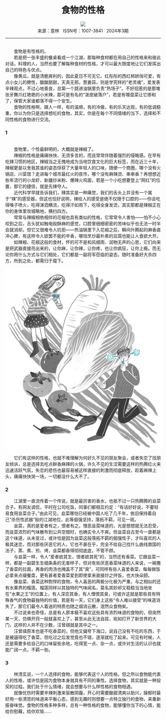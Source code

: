# <center>食物的性格</center>

<div align=center><img src="https://raw.githubusercontent.com/leaguecn/magazines/main/img_authors/%d7%f7%d5%df%a3%ba%cb%ad%d7%ee%d6%d0%b9%fa.jpg"></div>

<center>来源：意林   ISSN号：1007-3841   2024年3期</center>

* * *

<br>　　食物是有性格的。  
　　若是把一张丰盛的餐桌看成一个江湖，那每种食材都在用自己的性格来和彼此对话，料理的人，当然也要了解每种食材的性格，才可以最大限度地让它们发挥出自己的特色与优点。  
　　像黄瓜，就是清脆爽利的，因此夏日不可无它。红彤彤的西红柿娇俏可爱，有点小女儿的脾性，酸酸甜甜，天真无邪。葱姜蒜，则是学究样的“老灵魂”，爱发表辛辣观点，不过心地善良，总第一个跳进油锅里负责“热场子”。不好招惹的是那堆张牙舞爪红艳艳的小米辣，那可是有名的“泼皮破落户”，若是有哪盘菜让它掺和了，保管大家谁都落不得一个安生。  
　　食物的性格啊，跟人一样，有的温顺，有的冷傲，有的乐天达观，有的低调稳重，你以为你只是选择想吃的食物，其实，你是在每个不同情绪的当下，选择和不同性格的食物进行交流。

### 1

  
<br>　　食物里，个性最鲜明的，大概就是辣椒了。  
　　辣椒的性格是痛痛快快、无须多言的，而且常常伴随着强烈的侵略感。在早有吃辣习惯的地区，辣椒当之无愧地成为当地饮食文化的巨大标签，而在近三十年，辣椒更是以舍我其谁的姿态俘获了大量年轻人的口味，随便一个商圈，哪个没有火锅店、川菜馆？走进每个城市最红火的夜市，哪个没有麻辣烫、串串香？再想想近些年流行的小龙虾、新疆炒米粉、爆辣火鸡面，若是一个小吃想要登上“网红”的位置，那它的捷径，就是先辣夺人。  
　　近代科学早就告诉我们，辣其实是一种痛觉，我们的舌头上并没有一个属于“辣”的感受器，但这也恰好说明，辣给人的感受是绝不仅限于口腔的——你会吃得嗓子喷火，吃得涕泗横流，吃得汗如雨下，吃得全身发烫，其实那都是辣椒正在你的身体里攻城略地，横扫四方。  
　　常常与辣椒相依相伴的花椒也具有类似的性格，它常常令人害怕——怕不小心咬到之后，舌头犹如触电般酥麻的感觉，口腔里细细密密的苦味似乎也无法一时半会就消却。但它又很难令人抗拒——热油锅里下入花椒之后，瞬间升腾起的麻香直冲心脾，有这样令人欲罢不能的辛香，哪怕烹炒最朴素的豆腐也能让人食欲大开。  
　　如辣椒、花椒这般的食材，怀的可不是和风细雨、润物无声的心思，它们向来是把武器直接亮出来的，让你麻，让你辣，让你疼，也让你疯狂，让你上瘾。而无论你用什么方式与它们相处，它们都是一副将军莅临的姿态，随时准备好大杀四方，所到之处，都需归于麾下。

![](https://raw.githubusercontent.com/leaguecn/magazines/main/img/yili20240331-1-l.jpg)

  
　　它们有这样的性格，也就不难理解为何好久不见的朋友聚会，或者失恋了找朋友倾诉，总是选择去吃点鲜香麻辣的火锅，许久不见的生涩需要这样的热腾红火来迅速活跃气氛，失恋的悲伤也最容易被这样直接的刺激而彻底释放，趁着麻辣上头，痛痛快快哭一场，一切都没什么大不了。

### 2

  
　　江湖里一直流传着一个传说，就是最厉害的香水，也抵不过一只热腾腾的韭菜合子。有网友调侃，平时在公司吃饭，同事们都相互约定：“有话好好说，不要轻易食用韭菜合子。”由此可见，韭菜哪怕已经被中国人吃了几千年，依旧保持着自己“杀伤性武器”般的江湖地位，此等倔强坚持，落拓不羁，可见一斑。  
　　韭菜，真的是爱者有之，恨者有之。憎恶韭菜味道的，光是想想就无法忍受，而韭菜浓烈的气味散布到公共空間时，也确实令人不爽。但韭菜自古至今一直都是这个味道，从未变过，或许恰是因为韭菜这般落拓不羁的倔强性子，才叫喜欢的人极其迷恋，而对那些厌恶它的人，它也不甚在乎，完全不给自己找什么曲线救国的法子，蒸、煮、煎、烤，韭菜都香得彻彻底底，不管不顾。  
　　与韭菜一样，令人“爱者欲其生，恨者欲其死”的，当然还有香菜。它跟韭菜一样，都是一副碧生生细条条的无害样子，但对有些厌恶香菜味道的人来说，一碗撒了香菜的拉面，再香的肉汤也掩盖不了其“臭”，可同样有些人喜爱香菜，每每做饭必拿来点缀餐盘，更有甚者爱香菜爱到即使拿来直接炒之拌饭，也大快朵颐。  
　　像韭菜、香菜这种剽悍的食物，令人喜恶的两极分化极为严重，与之相似的还有水果界的榴莲。榴莲同样以其独特的气味闻名，莫名其妙却又稳稳当当地坐在“水果之王”的位置上，有人深恋其香，有人憎恨其臭，可或许这就是那些具有特殊香气的食物最独特的价值，若是有一天，它们身上这些“令人难以接受”的味道消失了，那它们最令人着迷的特质也随之烟消云散，泯然众食物矣。  
　　不过说来也奇怪，总是有人原本极不喜欢这些具有浓烈味道的食物的，但突然某一天，仿佛开窍一般就喜欢上了，甚至从此无法自拔，宛如打开了新世界的大门，这样的人并不在少数，汪曾祺就是其中之一。  
　　汪曾祺原本也是不吃香菜的，但他又偏夸下海口，说自己没有不吃的东西，于是被逼得吃了香菜，但吃过之后发觉竟也不错，逐渐就吃了起来。可见有时候，人还是需要多给自己的口味留些余地，吃得宽一点、杂一点，或许对生活的认识也就能广阔一点，不羁一些。

### 3

  
　　林清玄说，一个人选择的食物，能够代表这个人的性格。但之所以食物能代表人的性格，或许恰是因为食物本身就具有不同的秉性。选择食物，其实就是一种投契的过程。我们处于什么情绪，就会想要与什么样性格的食物相遇。  
　　就像忧伤时需要辛辣刺激来驱散阴霾，开心时需要酸甜清爽以助兴，躁郁时最好用一些清苦的味道来平衡心态，感到无趣时则想要一点特立独行的食物，来重新振奋味觉。食物的性格多种多样，总有一种性格的食物，能够懂你当下的心情，能给你慰藉，给你欢愉……
